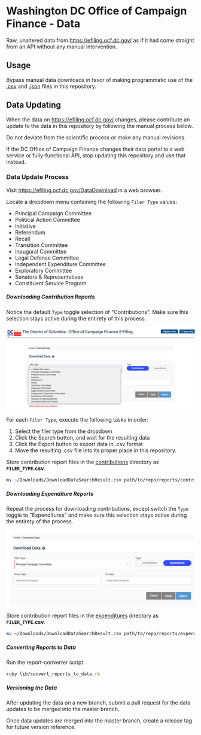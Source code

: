 # Washington DC Office of Campaign Finance - Data

Raw, unaltered data from https://efiling.ocf.dc.gov/ as if it had come straight from an API without any manual intervention.

## Usage

Bypass manual data downloads in favor of making programmatic use of the [.csv](/data/csv) and [.json](/data/json) files in this repository.

## Data Updating

When the data on https://efiling.ocf.dc.gov/ changes, please contribute an update to the data in this repository by following the manual process below.

Do not deviate from the scientific process or make any manual revisions.

If the DC Office of Campaign Finance changes their data portal to a web service or fully-functional API, stop updating this repository and use that instead.

### Data Update Process

Visit https://efiling.ocf.dc.gov/DataDownload in a web browser.

Locate a dropdown menu containing the following `Filer Type` values:

 + Principal Campaign Committee
 + Political Action Committee
 + Initiative
 + Referendum
 + Recall
 + Transition Committee
 + Inaugural Committee
 + Legal Defense Committee
 + Independent Expenditure Committee
 + Exploratory Committee
 + Senators & Representatives
 + Constituent Service Program

##### Downloading Contribution Reports

Notice the default `Type` toggle selection of "Contributions". Make sure this selection stays active during the entirety of this process.

![filer-type-dropdown-menu-screenshot](/images/download-contributions.png)

For each `Filer Type`, execute the following tasks in order:

 1. Select the filer type from the dropdown
 2. Click the Search button, and wait for the resulting data
 3. Click the Export button to export data in .csv format
 4. Move the resulting .csv file into its proper place in this repository.

Store contribution report files in the [contributions](/reports/contributions) directory as **`FILER_TYPE`.csv**.

```` sh
mv ~/Downloads/DownloadDataSearchResult.csv path/to/repo/reports/contributions/`FILER_TYPE`.csv
````

##### Downloading Expenditure Reports

Repeat the process for downloading contributions, except switch the `Type` toggle to "Expenditures" and make sure this selection stays active during the entirety of the process.

![filer-type-dropdown-menu-screenshot](/images/download-expenditures.png)

Store contribution report files in the [expenditures](/reports/expenditures) directory as **`FILER_TYPE`.csv**.

```` sh
mv ~/Downloads/DownloadDataSearchResult.csv path/to/repo/reports/expenditures/`FILER_TYPE`.csv
````

##### Converting Reports to Data

Run the report-converter script.

```` rb
ruby lib/convert_reports_to_data.rb
````

##### Versioning the Data

After updating the data on a new branch, submit a pull request for the data updates to be merged into the master branch.

Once data updates are merged into the master branch, create a release tag for future version reference.
